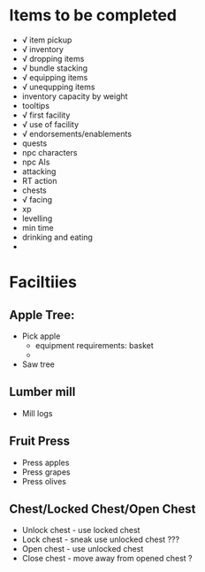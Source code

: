 Items to be completed
=====================
- √ item pickup
- √ inventory
- √ dropping items
- √ bundle stacking
- √ equipping items
- √ unequpping items
- inventory capacity by weight
- tooltips
- √ first facility
- √ use of facility
- √ endorsements/enablements
- quests
- npc characters
- npc AIs
- attacking
- RT action
- chests
- √ facing
- xp
- levelling
- min time
- drinking and eating
- 

Faciltiies
===

Apple Tree:
---


* Pick apple
  * equipment requirements: basket
  * 
* Saw tree
  
Lumber mill
---
* Mill logs


Fruit Press
---
* Press apples
* Press grapes
* Press olives

Chest/Locked Chest/Open Chest
---
* Unlock chest - use locked chest
* Lock chest   - sneak use unlocked chest ???
* Open chest   - use unlocked chest
* Close chest  - move away from opened chest ?

